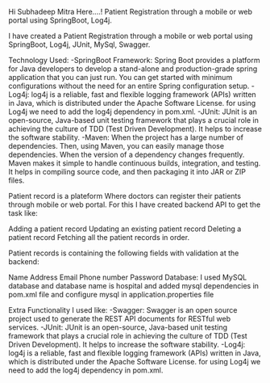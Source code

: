 Hi Subhadeep Mitra Here....! Patient Registration through a mobile or web portal using SpringBoot, Log4j.

I have created a Patient Registration through a mobile or web portal using SpringBoot, Log4j, JUnit, MySql, Swagger.

Technology Used: -SpringBoot Framework: Spring Boot provides a platform for Java developers to develop a stand-alone and production-grade spring application that you can just run. You can get started with minimum configurations without the need for an entire Spring configuration setup. -Log4j: log4j is a reliable, fast and flexible logging framework (APIs) written in Java, which is distributed under the Apache Software License. for using Log4j we need to add the log4j dependency in pom.xml. -JUnit: JUnit is an open-source, Java-based unit testing framework that plays a crucial role in achieving the culture of TDD (Test Driven Development). It helps to increase the software stability. -Maven: When the project has a large number of dependencies. Then, using Maven, you can easily manage those dependencies. When the version of a dependency changes frequently. Maven makes it simple to handle continuous builds, integration, and testing. It helps in compiling source code, and then packaging it into JAR or ZIP files.

Patient record is a plateform Where doctors can register their patients through mobile or web portal. For this I have created backend API to get the task like:

Adding a patient record
Updating an existing patient record
Deleting a patient record
Fetching all the patient records in order.

Patient records is containing the following fields with validation at the backend:

Name
Address
Email
Phone number
Password
Database: I used MySQL database and database name is hospital and added mysql dependencies in pom.xml file and configure mysql in application.properties file

Extra Functionality I used like: -Swagger: Swagger is an open source project used to generate the REST API documents for RESTful web services. -JUnit: JUnit is an open-source, Java-based unit testing framework that plays a crucial role in achieving the culture of TDD (Test Driven Development). It helps to increase the software stability. -Log4j: log4j is a reliable, fast and flexible logging framework (APIs) written in Java, which is distributed under the Apache Software License. for using Log4j we need to add the log4j dependency in pom.xml.